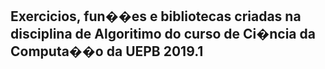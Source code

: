 <h2>Exercicios, fun��es e bibliotecas criadas na disciplina de Algoritimo do curso de Ci�ncia da Computa��o da UEPB 2019.1<h2>

